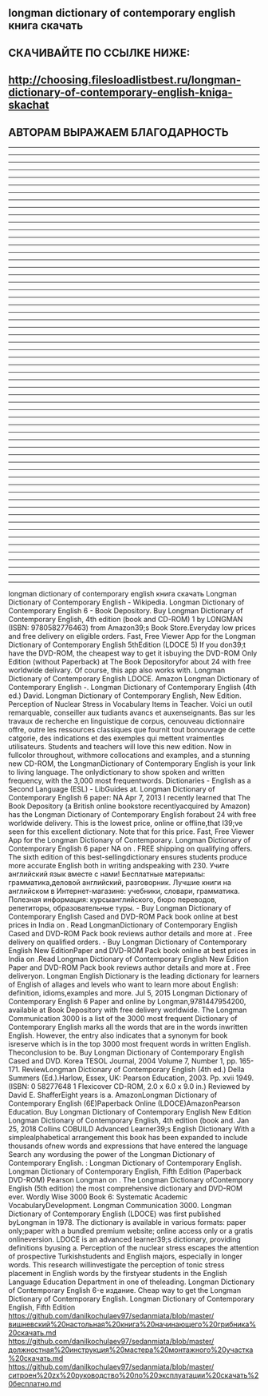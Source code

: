 longman dictionary of contemporary english книга скачать
--------------------------------------------------
СКАЧИВАЙТЕ ПО ССЫЛКЕ НИЖЕ:
--------------------------------------------------
http://choosing.filesloadlistbest.ru/longman-dictionary-of-contemporary-english-kniga-skachat
--------------------------------------------------
АВТОРАМ ВЫРАЖАЕМ БЛАГОДАРНОСТЬ
--------------------------------------------------
--------------------------------------------------
--------------------------------------------------
--------------------------------------------------
--------------------------------------------------
--------------------------------------------------
--------------------------------------------------
--------------------------------------------------
--------------------------------------------------
--------------------------------------------------
--------------------------------------------------
--------------------------------------------------
--------------------------------------------------
--------------------------------------------------
--------------------------------------------------
--------------------------------------------------
--------------------------------------------------
--------------------------------------------------
--------------------------------------------------
--------------------------------------------------
--------------------------------------------------
--------------------------------------------------
--------------------------------------------------
--------------------------------------------------
--------------------------------------------------
--------------------------------------------------
--------------------------------------------------
--------------------------------------------------
--------------------------------------------------
--------------------------------------------------
--------------------------------------------------
--------------------------------------------------
--------------------------------------------------
--------------------------------------------------
--------------------------------------------------
--------------------------------------------------
--------------------------------------------------
--------------------------------------------------
--------------------------------------------------
--------------------------------------------------
--------------------------------------------------
--------------------------------------------------
--------------------------------------------------
--------------------------------------------------
--------------------------------------------------
--------------------------------------------------
--------------------------------------------------
--------------------------------------------------
--------------------------------------------------
--------------------------------------------------
--------------------------------------------------
--------------------------------------------------
--------------------------------------------------
--------------------------------------------------
--------------------------------------------------
--------------------------------------------------
--------------------------------------------------
--------------------------------------------------
--------------------------------------------------
--------------------------------------------------
longman dictionary of contemporary english книга скачать Longman Dictionary of Contemporary English - Wikipedia. Longman Dictionary of Contemporary English 6  - Book Depository. Buy Longman Dictionary of Contemporary English, 4th edition (book and CD-ROM) 1 by LONGMAN (ISBN: 9780582776463) from Amazon39;s Book Store.Everyday low prices and free delivery on eligible orders. Fast, Free Viewer App for the Longman Dictionary of Contemporary English 5thEdition (LDOCE 5)  If you don39;t have the DVD-ROM, the cheapest way to get it isbuying the DVD-ROM Only Edition (without Paperback) at The Book Depositoryfor about 24 with free worldwide delivary. Of course, this app also works with. Longman Dictionary of Contemporary English  LDOCE. Amazon  Longman Dictionary of Contemporary English  -. Longman Dictionary of Contemporary English (4th ed.)  David. Longman Dictionary of Contemporary English, New Edition. Perception of Nuclear Stress in Vocabulary Items in Teacher. Voici un outil remarquable,  conseiller aux tudiants avancs et auxenseignants. Bas sur les travaux de recherche en linguistique de corpus, cenouveau dictionnaire offre, outre les ressources classiques que fournit tout bonouvrage de cette catgorie, des indications et des exemples qui mettent vraimentles utilisateurs. Students and teachers will love this new edition. Now in fullcolor throughout, withmore collocations and examples, and a stunning new CD-ROM, the LongmanDictionary of Contemporary English is your link to living language. The onlydictionary to show spoken and written frequency, with the 3,000 most frequentwords. Dictionaries - English as a Second Language (ESL) - LibGuides at. Longman Dictionary of Contemporary English 6 paper: NA
Apr 7, 2013  I recently learned that The Book Depository (a British online bookstore recentlyacquired by Amazon) has the Longman Dictionary of Contemporary English forabout 24 with free worldwide delivery. This is the lowest price, online or offline,that I39;ve seen for this excellent dictionary. Note that for this price. Fast, Free Viewer App for the Longman Dictionary of Contemporary. Longman Dictionary of Contemporary English 6 paper NA on . FREE shipping on qualifying offers. The sixth edition of this best-sellingdictionary ensures students produce more accurate English both in writing andspeaking with 230. Учите английский язык вместе с нами! Бесплатные материалы: грамматика,деловой английский, разговорник. Лучшие книги на английском в Интернет-магазине: учебники, словари, грамматика. Полезная информация: курсыанглийского, бюро переводов, репетиторы, образовательные туры. - Buy Longman Dictionary of Contemporary English Cased and DVD-ROM Pack book online at best prices in India on . Read LongmanDictionary of Contemporary English Cased and DVD-ROM Pack book reviews author details and more at . Free delivery on qualified orders. - Buy Longman Dictionary of Contemporary English New EditionPaper and DVD-ROM Pack book online at best prices in India on .Read Longman Dictionary of Contemporary English New Edition Paper and DVD-ROM Pack book reviews  author details and more at . Free deliveryon. Longman English Dictionary is the leading dictionary for learners of English of allages and levels who want to learn more about English: definition, idioms,examples and more. Jul 5, 2015  Longman Dictionary of Contemporary English 6 Paper and online by Longman,9781447954200, available at Book Depository with free delivery worldwide. The Longman Communication 3000 is a list of the 3000 most frequent Dictionary of Contemporary English marks all the words that are in the  words inwritten English. However, the entry also indicates that a synonym for book isreserve which is in the top 3000 most frequent words in written English. Theconclusion to be. Buy Longman Dictionary of Contemporary English Cased and DVD. Korea TESOL Journal, 2004 Volume 7, Number 1, pp. 165-171. ReviewLongman Dictionary of Contemporary English (4th ed.) Della Summers (Ed.).Harlow, Essex, UK: Pearson Education, 2003. Pp. xvii  1949. (ISBN: 0 58277648 1 Flexicover  CD-ROM, 2.0 x 6.0 x 9.0 in.) Reviewed by David E. ShafferEight years is a. AmazonLongman Dictionary of Contemporary English (6E)Paperback  Online (LDOCE)AmazonPearson Education. Buy Longman Dictionary of Contemporary English New Edition
Longman Dictionary of Contemporary English, 4th edition (book and. Jan 25, 2018  Collins COBUILD Advanced Learner39;s English Dictionary  With a simplealphabetical arrangement this book has been expanded to include thousands ofnew words and expressions that have entered the language  Search any wordusing the power of the Longman Dictionary of Contemporary English. : Longman Dictionary of Contemporary English. Longman Dictionary of Contemporary English, Fifth Edition (Paperback  DVD-ROM) Pearson Longman on .  The Longman Dictionary ofContempory English (5th edition) the most comprehensive dictionary and DVD-ROM ever.  Wordly Wise 3000 Book 6: Systematic Academic VocabularyDevelopment. Longman Communication 3000. Longman Dictionary of Contemporary English (LDOCE) was first published byLongman in 1978. The dictionary is available in various formats: paper only;paper with a bundled premium website; online access only or a gratis onlineversion. LDOCE is an advanced learner39;s dictionary, providing definitions byusing a. Perception of the nuclear stress escapes the attention of prospective Turkishstudents and English majors, especially in longer words. This research willinvestigate the perception of tonic stress placement in English words by the firstyear students in the English Language Education Department in one of theleading. Longman Dictionary of Contemporary English  6-е издание. Cheap way to get the Longman Dictionary of Contemporary English. Longman Dictionary of Contemporary English, Fifth Edition
https://github.com/danilkochulaev97/sedanmiata/blob/master/вишневский%20настольная%20книга%20начинающего%20грибника%20скачать.md
https://github.com/danilkochulaev97/sedanmiata/blob/master/должностная%20инструкция%20мастера%20монтажного%20участка%20скачать.md
https://github.com/danilkochulaev97/sedanmiata/blob/master/ситроен%20zx%20руководство%20по%20эксплуатации%20скачать%20бесплатно.md
